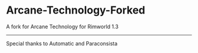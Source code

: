 # Arcane-Technology-Forked

A fork for Arcane Technology for Rimworld 1.3

---

Special thanks to Automatic and Paraconsista
